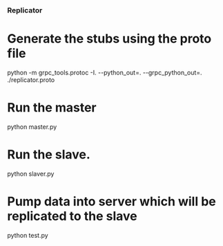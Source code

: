 ### Replicator

# Generate the stubs using the proto file
python -m grpc_tools.protoc -I. --python_out=. --grpc_python_out=. ./replicator.proto


# Run the master
python master.py 


# Run the slave.
python slaver.py


# Pump data into server which will be replicated to the slave
python test.py





